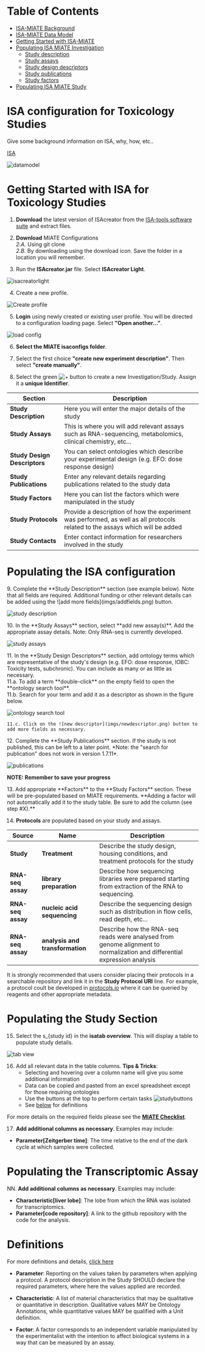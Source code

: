 Table of Contents
==========================================
* [ISA-MIATE Background](#background)
* [ISA-MIATE Data Model](#datamodel)
* [Getting Started with ISA-MIATE](#getstarted)
* [Populating ISA MIATE Investigation](#populate)
	* [Study description](#desc)
	* [Study assays](#assays)
	* [Study design descriptors](#descriptors)
	* [Study publications](#pubs)
	* [Study factors](#factors)
* [Populating ISA MIATE Study](#studysection)	

<a name = "background"/>ISA configuration for Toxicology Studies
==========================================

Give some background information on ISA, why, how, etc..

[ISA](https://isa-specs.readthedocs.io/en/latest/isatab.html)

![datamodel](https://isa-specs.readthedocs.io/en/latest/_images/isa_model_1_ccoded.png)

<a name = "getstarted"/> Getting Started with ISA for Toxicology Studies
==========================================
1. <b>Download</b> the latest version of ISAcreator from the [ISA-tools software suite](https://isa-tools.org/software-suite.html) and extract files.
2. <b>Download</b> MIATE Configurations<br>
	<i>2.A.</i> Using git clone<br>
		<i>2.B.</i> By downloading using the download icon. Save the folder in a location you will remember.

3. Run the <b>ISAcreator.jar</b> file. Select <b>ISAcreator Light</b>. 

![isacreatorlight](imgs/isacreator-selection.PNG)

4. Create a new profile.

![Create profile](imgs/ISA-profile.png)

5. <b>Login</b> using newly created or existing user profile. You will be directed to a configuration loading page. Select <b>"Open another..."</b>.

![load config](imgs/load-config.png)

6. **Select the MIATE isaconfigs folder**. 

7. Select the first choice <b>"create new experiment description"</b>. Then select <b>"create manually"</b>.

8. Select the green ![ + ](imgs/plus-symbol.png) button to create a new Investigation/Study. Assign it a <b>unique Identifier</b>.

| **Section**                  | **Description**                                                                                                               |
| ---------------------------- | ----------------------------------------------------------------------------------------------------------------------------- |
| **Study Description**        | Here you will enter the major details of the study                                                                            |
| **Study Assays**             | This is where you will add relevant assays such as RNA-sequencing, metabolomics, clinical chemistry, etc...                   | 
| **Study Design Descriptors** | You can select ontologies which describe your experimental design (e.g. EFO: dose response design)                            | 
| **Study Publications**       | Enter any relevant details regarding publications related to the study data                                                   | 
| **Study Factors**            | Here you can list the factors which were manipulated in the study                                                             | 
| **Study Protocols**          | Provide a description of how the experiment was performed, as well as all protocols related to the assays which will be added | 
| **Study Contacts**           | Enter contact information for researchers involved in the study                                                               | 


Populating the ISA configuration
==========================================
<a name = "desc"/>
9. Complete the **Study Description** section (see example below). Note that all fields are required. Additional funding or other relevant details can be added using the ![add more fields](imgs/addfields.png) button. 

![study description](imgs/studydescription.png)

<a name = "assays"/>
10. In the **Study Assays** section, select **add new assay(s)**. Add the appropriate assay details. Note: Only RNA-seq is currently developed.

![study assays](imgs/selectassay-full.png)

<a name = "descriptors"/>
11. In the **Study Design Descriptors** section, add ontology terms which are representative of the study's design (e.g. EFO: dose response, IOBC: Toxicity tests, subchronic). You can include as many or as little as necessary.<br>
	11.a. To add a term **double-click** on the empty field to open the **ontology search tool**.<br>
	11.b. Search for your term and add it as a descriptor as shown in the figure below.<br>

![ontology search tool](imgs/ontologypicker.png)

    11.c. Click on the ![new descriptor](imgs/newdescriptor.png) button to add more fields as necessary.

<a name = "pubs"/>
12. Complete the **Study Publications** section. If the study is not published, this can be left to a later point. *Note: the "search for publication" does not work in version 1.7.11*.

![publications](imgs/publication.png)

**NOTE: Remember to save your progress**

<a name = "factors"/>
13. Add appropriate **Factors** to the **Study Factors** section. These will be pre-populated based on MIATE requirements. **Adding a factor will not automatically add it to the study table. Be sure to add the column (see step #X).**

14. **Protocols** are populated based on your study and assays. 

| **Source**        | **Name**                        | **Description**                                                                                                             |
| ----------------- | ------------------------------- | --------------------------------------------------------------------------------------------------------------------------- |
| **Study**         | **Treatment**                   | Describe the study design, housing conditions, and treatment protocols for the study                                        |
| **RNA-seq assay** | **library preparation**         | Describe how sequencing libraries were prepared starting from extraction of the RNA to sequencing.                          | 
| **RNA-seq assay** | **nucleic acid sequencing**     | Describe the sequencing design such as distribution in flow cells, read depth, etc...                                       | 
| **RNA-seq assay** | **analysis and transformation** | Describe how the RNA-seq reads were analysed from genome alignment to normalization and differential expression analysis    |    
	
It is strongly recommended that users consider placing their protocols in a searchable repository and link it in the **Study Protocol URI** line. For example, a protocol coult be developed in [protocols.io](https://www.protocols.io/) where it can be queried by reagents and other appropriate metadata.


<a name = "studysection"/> Populating the **Study Section**
==========================================

15. Select the s_{study id} in the **isatab overview**. This will display a table to populate study details.

![tab view](imgs/tabview.png)

16. Add all relevant data in the table columns. **Tips & Tricks**:
	* Selecting and hovering over a column name will give you some additional information
	* Data can be copied and pasted from an excel spreadsheet except for those requiring ontologies
	* Use the buttons at the top to perform certain tasks
	![studybuttons](imgs/studybuttons.png)
	* See [below](#definitions) for definitions

For more details on the required fields please see the **[MIATE Checklist](checklist/MIATE-Checklist.pdf)**.

17. **Add additional columns as necessary**. Examples may include:
* **Parameter[Zeitgerber time]**: The time relative to the end of the dark cycle at which samples were collected.

<a name = "transcriptomicassaysection"/> Populating the **Transcriptomic Assay**
==========================================

NN. **Add additional columns as necessary**. Examples may include:
* **Characteristic[liver lobe]**: The lobe from which the RNA was isolated for transcriptomics.
* **Parameter[code repository]**: A link to the github repository with the code for the analysis.


<a name = "definitions"/> Definitions
==========================================	
For more definitions and details, [click here](https://isa-specs.readthedocs.io/en/latest/isamodel.html)

* **Parameter**: Reporting on the values taken by parameters when applying a protocol. A protocol description in the Study SHOULD declare the required parameters, where here the values applied are recorded.

* **Characteristic**: A list of material characteristics that may be qualitative or quantitative in description. Qualitative values MAY be Ontology Annotations, while quantitative values MAY be qualified with a Unit definition.

* **Factor**: A factor corresponds to an independent variable manipulated by the experimentalist with the intention to affect biological systems in a way that can be measured by an assay. 